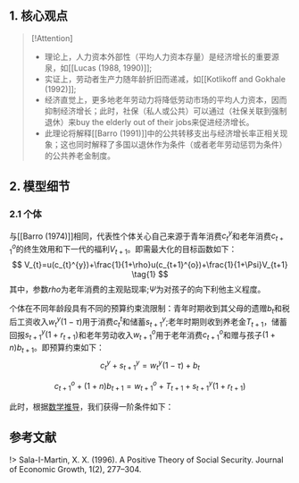 ## 1. 核心观点
> [!Attention]
> - 理论上，人力资本外部性（平均人力资本存量）是经济增长的重要源泉，如[[Lucas (1988, 1990)]];
> - 实证上，劳动者生产力随年龄折旧而递减，如[[Kotlikoff and Gokhale (1992)]];
> - 经济直觉上，更多地老年劳动力将降低劳动市场的平均人力资本，因而抑制经济增长；此时，社保（私人或公共）可以通过（社保关联到强制退休）来buy the elderly out of their jobs来促进经济增长。
> - 此理论将解释[[Barro (1991)]]中的公共转移支出与经济增长率正相关现象；这也同时解释了多国以退休作为条件（或者老年劳动惩罚为条件）的公共养老金制度。

## 2. 模型细节
### 2.1 个体
与[[Barro (1974)]]相同，代表性个体关心自己来源于青年消费$c_{t}^{y}$和老年消费$c_{t+1}^{o}$的终生效用和下一代的福利$V_{t+1}$。即需最大化的目标函数如下：
$$
V_{t}=u(c_{t}^{y})+\frac{1}{1+\rho}u(c_{t+1}^{o})+\frac{1}{1+\Psi}V_{t+1} \tag{1}
$$
其中，参数$rho$为老年消费的主观贴现率;$\Psi$为对孩子的向下利他主义程度。

个体在不同年龄段具有不同的预算约束流限制：青年时期收到其父母的遗赠$b_{t}$和税后工资收入$w_{t}^{y}(1-\tau)$用于消费$c_{t}^{t}$和储蓄$s_{t+1}^{y}$;老年时期则收到养老金$T_{t+1}$，储蓄回报$s_{t+1}^{y}(1+r_{t+1})$和老年劳动收入$w_{t+1}^{o}$用于老年消费$c_{t+1}^{o}$和赠与孩子$(1+n)b_{t+1}$。即预算约束如下：
$$
c_{t}^{y}+s_{t+1}^{y}=w_{t}^{y}(1-\tau)+b_{t} \tag{2}
$$

$$
c_{t+1}^{o}+(1+n)b_{t+1}=w_{t+1}^{o}+T_{t+1}+s_{t+1}^{y}(1+r_{t+1}) \tag{3}
$$

此时，根据[数学推导](https://github.com/kyrie1218/maple_for_macroeconomics/blob/master/sala-i-martin1996.ipynb)，我们获得一阶条件如下：



## 参考文献
!> Sala-I-Martin, X. X. (1996). A Positive Theory of Social Security. Journal of Economic Growth, 1(2), 277–304.
